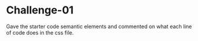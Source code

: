 # Challenge-01
Gave the starter code semantic elements and commented on what each line of code does in the css file.
